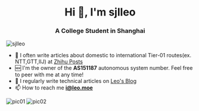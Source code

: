 <h1 align="center">Hi 👋, I'm sjlleo</h1>
<h3 align="center">A College Student in Shanghai</h3>

<p align="left"> <img src="https://komarev.com/ghpvc/?username=sjlleo&label=Profile%20views&color=0e75b6&style=flat" alt="sjlleo" /> </p>

- 📝 I often write articles about domestic to international Tier-01 routes(ex. NTT,GTT,IIJ) at [Zhihu Posts](https://www.zhihu.com/people/sjlleo-55/posts)
- 🆕 I'm the owner of the **AS151187** autonomous system number. Feel free to peer with me at any time!
- 📝 I regularly write technical articles on [Leo's Blog](https://leo.moe)
- 📫 How to reach me **i@leo.moe**


![pic01](https://github-readme-stats-git-masterrstaa-rickstaa.vercel.app/api/top-langs?username=sjlleo&show_icons=true&locale=en&layout=compact)
![pic02](https://github-readme-stats-git-masterrstaa-rickstaa.vercel.app/api?username=sjlleo&show_icons=true&locale=en)
